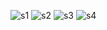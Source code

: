 ![s1](https://user-images.githubusercontent.com/118711756/210764670-ec916960-e408-4b4e-8b1f-9afca3006a50.jpg)
![s2](https://user-images.githubusercontent.com/118711756/210765043-e095152b-dc47-4630-93c9-c3ca63a5985e.png)
![s3](https://user-images.githubusercontent.com/118711756/210766693-0bd78da6-65fa-470e-81a8-5cdcb7442a9c.png)
![s4](https://user-images.githubusercontent.com/118711756/210767030-58fba59e-e9a3-482f-a6d8-3abaf28f4acb.png)
